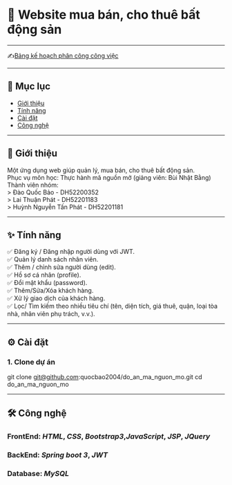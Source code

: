 # 🏨 Website mua bán, cho thuê bất động sản

---

✍[Bảng kế hoạch phân công công việc](https://docs.google.com/spreadsheets/d/1wpYvAVT8bjKgNAEBS5N-7gVe63x6EtGPMm2MkVIHPyM/edit?gid=1052337865#gid=1052337865)

---
## 🧭 Mục lục
- [Giới thiệu](#-giới-thiệu)
- [Tính năng](#-tính-năng)
- [Cài đặt](#-cài-đặt)
- [Công nghệ](#-công-nghệ)

---

## 📖 Giới thiệu
Một ứng dụng web giúp quản lý, mua bán, cho thuê bất động sản.  
Phục vụ môn học: Thực hành mã nguồn mở (giảng viên: Bùi Nhật Bằng)  
Thành viên nhóm:  
      > Đào Quốc Bảo          - DH52200352  
      > Lai Thuận Phát        - DH52201183  
      > Huỳnh Nguyễn Tấn Phát - DH52201181  

---

## ✨ Tính năng
✅ Đăng ký / Đăng nhập người dùng với JWT.  
✅ Quản lý danh sách nhân viên.  
✅ Thêm / chỉnh sửa người dùng (edit).  
✅ Hồ sơ cá nhân (profile).  
✅ Đổi mật khẩu (password).  
✅ Thêm/Sửa/Xóa khách hàng.  
✅ Xử lý giao dịch của khách hàng.  
✅ Lọc/ Tìm kiếm theo nhiều tiêu chí (tên, diện tích, giá thuê, quận, loại tòa nhà, nhân viên phụ trách, v.v.).

---

## ⚙️ Cài đặt
### 1. Clone dự án
git clone git@github.com:quocbao2004/do_an_ma_nguon_mo.git
cd do_an_ma_nguon_mo

---

## 🛠️ Công nghệ
### FrontEnd: *HTML*, *CSS*, *Bootstrap3*,*JavaScript*, *JSP*, *JQuery*
### BackEnd: *Spring boot 3*, *JWT*
### Database: *MySQL*
